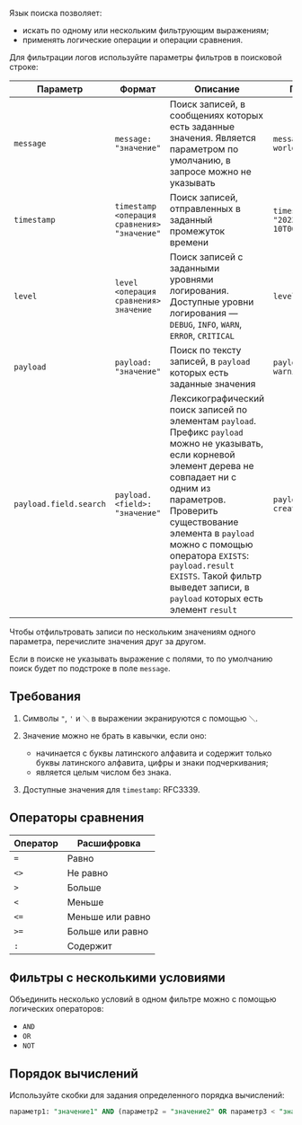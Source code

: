 Язык поиска позволяет:

- искать по одному или нескольким фильтрующим выражениям;
- применять логические операции и операции сравнения.

Для фильтрации логов используйте параметры фильтров в поисковой строке:

| Параметр               | Формат                                    | Описание | Пример |
| ---------------------- | ----------------------------------------- | ------ | ------ |
| `message`              | `message: "значение"` | Поиск записей, в сообщениях которых есть заданные значения. Является параметром по умолчанию, в запросе можно не указывать | `message: "Hello world!"` |
| `timestamp`            | `timestamp <операция сравнения> "значение"` | Поиск записей, отправленных в заданный промежуток времени | `timestamp >= "2022-04-10T00:00:00Z"` |
| `level`                | `level <операция сравнения> значение` | Поиск записей с заданными уровнями логирования. Доступные уровни логирования — `DEBUG`, `INFO`, `WARN`, `ERROR`, `CRITICAL` | `level = INFO` |
| `payload`              | `payload: "значение"` | 	Поиск по тексту записей, в `payload` которых есть заданные значения | `payload: warning` |
| `payload.field.search` | `payload.<field>: "значение"` | Лексикографический поиск записей по элементам `payload`. Префикс `payload` можно не указывать, если корневой элемент дерева не совпадает ни с одним из параметров. Проверить существование элемента в `payload` можно с помощью оператора `EXISTS`: `payload.result EXISTS`. Такой фильтр выведет записи, в `payload` которых есть элемент `result` | `payload.status: created` |

Чтобы отфильтровать записи по нескольким значениям одного параметра, перечислите значения друг за другом.

<warn>

Если в поиске не указывать выражение с полями, то по умолчанию поиск будет по подстроке в поле `message`.

</warn>

## Требования

1. Символы `"`, `'` и `＼` в выражении экранируются с помощью `＼`.
1. Значение можно не брать в кавычки, если оно:

    - начинается с буквы латинского алфавита и содержит только буквы латинского алфавита, цифры и знаки подчеркивания;
    - является целым числом без знака.

1. Доступные значения для `timestamp`: RFC3339.

## Операторы сравнения

| Оператор | Расшифровка |
| -------- | ----------- |
| `=` | Равно |
| `<>` | Не равно |
| `>` | Больше |
| `<` | Меньше |
| `<=` | Меньше или равно |
| `>=` | Больше или равно |
| `:` | Содержит |

## Фильтры с несколькими условиями

Объединить несколько условий в одном фильтре можно с помощью логических операторов:

- `AND`
- `OR`
- `NOT`

## Порядок вычислений

Используйте скобки для задания определенного порядка вычислений:

```sql
параметр1: "значение1" AND (параметр2 = "значение2" OR параметр3 < "значение3")
```
